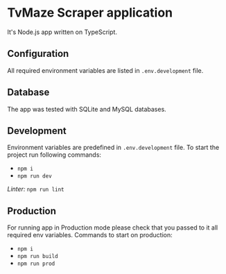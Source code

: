 # TvMaze Scraper application

It's Node.js app written on TypeScript.

## Configuration
All required environment variables are listed in `.env.development` file.

## Database
The app was tested with SQLite and MySQL databases.

## Development
Environment variables are predefined in `.env.development` file.
To start the project run following commands:
* `npm i`
* `npm run dev`

*Linter:* `npm run lint`

## Production
For running app in Production mode please check that you passed to it all required env variables.
Commands to start on production:
* `npm i`
* `npm run build`
* `npm run prod`
